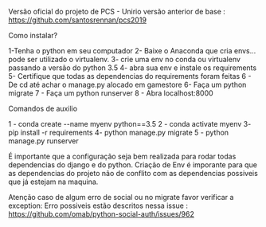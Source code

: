 Versão oficial do projeto de PCS - Unirio
versão anterior de base : https://github.com/santosrennan/pcs2019

Como instalar?

1-Tenha o python em seu computador
2- Baixe o Anaconda que cria envs... pode ser utilizado o virtualenv.
3- crie uma env no conda ou virtualenv passando a versão do python 3.5
4-  abra sua env e instale os requirements
5- Certifique que todas as dependencias do requirements foram feitas
6 - De cd até achar o manage.py  alocado em gamestore
6- Faça um python migrate
7 -  Faça um python runserver
8 - Abra localhost:8000


Comandos de auxilio

1 - conda create --name myenv python==3.5
2 - conda activate myenv
3-  pip install -r requirements
4-  python manage.py migrate
5 - python manage.py runserver


É importante que a configuração seja bem realizada para rodar todas dependencias do django e do python.
Criação de Env é imporante para que as dependencias do projeto não de conflito com as dependencias possiveis que já estejam na maquina.

Atenção caso de algum erro de social ou no migrate favor verificar a exception: Erro possiveis estão descritos nessa issue : https://github.com/omab/python-social-auth/issues/962

